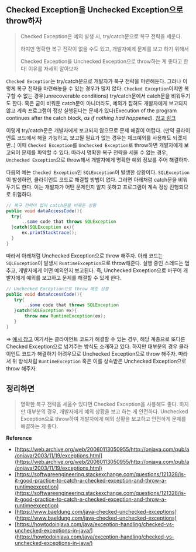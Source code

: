 ## Checked Exception을 Unchecked Exception으로 throw하자

> Checked Exception은 예외 발생 시, try/catch문으로 복구 전략을 세운다.
> 
> 하지만 명확한 복구 전략이 없을 수도 있고, 개발자에게 문제를 보고 하기 위해서 
> 
> Checked Exception을 Unchecked Exception으로 throw하는 게 좋다고 한다❕ 이유를 자세히 알아보자
> 

`Checked Exception`는 try/catch문으로 개발자가 복구 전략을 마련해둔다. 그러나 이렇게 복구 전략을 마련해놓을 수 있는 경우가 많지 않다. `Checked Exception`이지만 복구할 수 없는 경우(unrecoverable conditions) try/catch문에서 catch문을 비워두기도 한다. 혹은 굳이 비워둔 catch문이 아니더라도, 예외가 잡혀도 개발자에게 보고되지 않고 계속 프로그램이 정상 실행된다는 문제가 있다(Execution of the program continues after the catch block, *as if nothing had happened).* [참고 링크](https://web.archive.org/web/20060113050955/http://onjava.com/pub/a/onjava/2003/11/19/exceptions.html)

이렇게 try/catch문은 개발자에게 보고되지 않으므로 문제 해결이 어렵다. (만약 클라이언트 코드에서 해결 가능하고, 보고될 필요가 없는 경우는 체크예외를 사용해도 되겠지만..) 이때 `Checked Exception`를 `Unchecked Exception`로 throw하면 개발자에게 보고되어 문제를 파악할 수 있다. 따라서 명확한 복구 전략을 세울 수 없는 경우, `Unchecked Exception`으로 throw해서 개발자에게 명확한 예외 정보를 주어 해결하자.

다음의 예는 `Checked Exception`인 `SQLException`이 발생한 상황이다. `SQLException`이 발생하면, 클라이언트 코드로 해결할 방법이 없다. 그러면 아래처럼 catch문을 비워두기도 한다. 이는 개발자가 어떤 문제인지 알지 못하고 프로그램이 계속 정상 진행되므로 위험하다. 

```java
// 복구 전략이 없어 catch문을 비워둔 상황
public void dataAccessCode(){
  try{
      ..some code that throws SQLException
  }catch(SQLException ex){
      ex.printStacktrace();
  }
}
```

따라서 아래처럼 Unchecked Exception으로 throw 해주자. 아래 코드는  `SQLException`이 발생시 `RuntimeException`으로 throw해준다. 실행 중인 스레드는 멈추고, 개발자에게 어떤 예외인지 보고된다. 즉, Unchecked Exception으로 바꾸어 개발자에게 예외를 보고하고 문제를 해결할 수 있게 한다.

```java
// Unchecked Exception으로 throw 해준 상황
public void dataAccessCode(){
   try{
       ..some code that throws SQLException
   }catch(SQLException ex){
       throw new RuntimeException(ex);
   }
}
```

⇒ [예시 참고](https://web.archive.org/web/20060113050955/http://onjava.com/pub/a/onjava/2003/11/19/exceptions.html) 여기서는 클라이언트 코드가 해결할 수 있는 경우, 해당 계층으로 또다른 Checked Exception으로 넘겨주는 방식도 소개하고 있다. 하지만 대부분의 경우 클라이언트 코드가 해결하기 어려우므로 Unchecked Exception으로 throw 해주자. 따라서 위 방식처럼 `RuntimeException` 혹은 이를 상속받은 Unchecked Exception으로 throw 해주자.

## 정리하면

> 명확한 복구 전략을 세울수 있다면 Checked Exception을 사용해도 좋다. 
> 하지만 대부분의 경우, 개발자에게 예외 상황을 보고 하는 게 안전하다. Unchecked Exception으로 throw하여 개발자에게 예외 상황을 보고하고 안전하게 문제를 해결하는 게 좋다.



**Reference**

- [https://web.archive.org/web/20060113050955/http://onjava.com/pub/a/onjava/2003/11/19/exceptions.html](https://web.archive.org/web/20060113050955/http://onjava.com/pub/a/onjava/2003/11/19/exceptions.html)
- [https://softwareengineering.stackexchange.com/questions/121328/is-it-good-practice-to-catch-a-checked-exception-and-throw-a-runtimeexception](https://softwareengineering.stackexchange.com/questions/121328/is-it-good-practice-to-catch-a-checked-exception-and-throw-a-runtimeexception)
- [https://www.baeldung.com/java-checked-unchecked-exceptions](https://www.baeldung.com/java-checked-unchecked-exceptions)
- [https://howtodoinjava.com/java/exception-handling/checked-vs-unchecked-exceptions-in-java/](https://howtodoinjava.com/java/exception-handling/checked-vs-unchecked-exceptions-in-java/)
